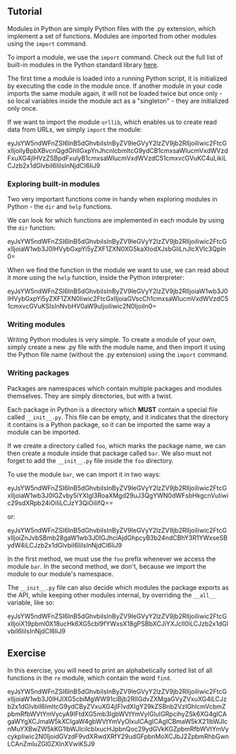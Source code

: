 Tutorial
--------

Modules in Python are simply Python files with the .py extension, which implement a set of functions. Modules are imported from other modules using the `import` command. 

To import a module, we use the `import` command. Check out the full list of built-in modules in the Python standard library [here](http://docs.python.org/2/library/).

The first time a module is loaded into a running Python script, it is initialized by executing the code in the module once. If another module in your code imports the same module again, it will not be loaded twice but once only - so local variables inside the module act as a "singleton" - they are initialized only once.

If we want to import the module `urllib`, which enables us to create read data from URLs, we simply `import` the module:

<div data-datacamp-exercise="" data-height="300" data-encoded="true">
eyJsYW5ndWFnZSI6InB5dGhvbiIsInByZV9leGVyY2lzZV9jb2RlIjoiIiwic2FtcGxlIjoiIyBpbXBvcnQgdGhlIGxpYnJhcnlcbmltcG9ydCB1cmxsaWIucmVxdWVzdFxuXG4jIHVzZSBpdFxuIyB1cmxsaWIucmVxdWVzdC51cmxvcGVuKC4uLikiLCJzb2x1dGlvbiI6IiIsInNjdCI6IiJ9
</div>

### Exploring built-in modules

Two very important functions come in handy when exploring modules in Python - the `dir` and `help` functions.

We can look for which functions are implemented in each module by using the `dir` function:

<div data-datacamp-exercise data-height="300" data-encoded="true">
eyJsYW5ndWFnZSI6InB5dGhvbiIsInByZV9leGVyY2lzZV9jb2RlIjoiIiwic2FtcGxlIjoiaW1wb3J0IHVybGxpYi5yZXF1ZXN0XG5kaXIodXJsbGliLnJlcXVlc3QpIn0=
</div>

When we find the function in the module we want to use, we can read about it more using the `help` function, inside the Python interpreter:

<div data-datacamp-exercise="" data-height="200" data-encoded="true">
eyJsYW5ndWFnZSI6InB5dGhvbiIsInByZV9leGVyY2lzZV9jb2RlIjoiaW1wb3J0IHVybGxpYi5yZXF1ZXN0Iiwic2FtcGxlIjoiaGVscCh1cmxsaWIucmVxdWVzdC51cmxvcGVuKSIsInNvbHV0aW9uIjoiIiwic2N0IjoiIn0=
</div>

### Writing modules

Writing Python modules is very simple. To create a module of your own, simply create a new .py file with the module name, and then import it using the Python file name (without the .py extension) using the `import` command.

### Writing packages

Packages are namespaces which contain multiple packages and modules themselves. They are simply directories, but with a twist.

Each package in Python is a directory which **MUST** contain a special file called `__init__.py`. This file can be empty, and it indicates that the directory it contains is a Python package, so it can be imported the same way a module can be imported. 

If we create a directory called `foo`, which marks the package name, we can then create a module inside that package called `bar`. We also must not forget to add the `__init__.py` file inside the `foo` directory.

To use the module `bar`, we can import it in two ways:

<div data-datacamp-exercise="" data-height="200" data-encoded="true">
eyJsYW5ndWFnZSI6InB5dGhvbiIsInByZV9leGVyY2lzZV9jb2RlIjoiIiwic2FtcGxlIjoiaW1wb3J0IGZvby5iYXIgI3RoaXMgd29uJ3QgYWN0dWFsbHkgcnVuIiwic29sdXRpb24iOiIiLCJzY3QiOiIifQ==
</div>

or:

<div data-datacamp-exercise="" data-height="200" data-encoded="true">
eyJsYW5ndWFnZSI6InB5dGhvbiIsInByZV9leGVyY2lzZV9jb2RlIjoiIiwic2FtcGxlIjoiZnJvbSBmb28gaW1wb3J0IGJhciAjdGhpcyB3b24ndCBhY3R1YWxseSBydW4iLCJzb2x1dGlvbiI6IiIsInNjdCI6IiJ9
</div>

In the first method, we must use the `foo` prefix whenever we access the module `bar`. In the second method, we don't, because we import the module to our module's namespace.

The `__init__.py` file can also decide which modules the package exports as the API, while keeping other modules internal, by overriding the `__all__` variable, like so:

<div data-datacamp-exercise="" data-height="200" data-encoded="true">
eyJsYW5ndWFnZSI6InB5dGhvbiIsInByZV9leGVyY2lzZV9jb2RlIjoiIiwic2FtcGxlIjoiX19pbml0X18ucHk6XG5cbl9fYWxsX18gPSBbXCJiYXJcIl0iLCJzb2x1dGlvbiI6IiIsInNjdCI6IiJ9
</div>

Exercise
--------

In this exercise, you will need to print an alphabetically sorted list of all functions in the `re` module, which contain the word `find`.

<div data-datacamp-exercise="" data-height="300" data-encoded="true">
eyJsYW5ndWFnZSI6InB5dGhvbiIsInByZV9leGVyY2lzZV9jb2RlIjoiIiwic2FtcGxlIjoiaW1wb3J0IHJlXG5cbiMgWW91ciBjb2RlIGdvZXMgaGVyZVxuXG4iLCJzb2x1dGlvbiI6ImltcG9ydCByZVxuXG4jIFlvdXIgY29kZSBnb2VzIGhlcmVcbmZpbmRfbWVtYmVycyA9IFtdXG5mb3IgbWVtYmVyIGluIGRpcihyZSk6XG4gICAgaWYgXCJmaW5kXCIgaW4gbWVtYmVyOlxuICAgICAgICBmaW5kX21lbWJlcnMuYXBwZW5kKG1lbWJlcilcblxucHJpbnQoc29ydGVkKGZpbmRfbWVtYmVycykpIiwic2N0IjoidGVzdF9vdXRwdXRfY29udGFpbnMoXCJbJ2ZpbmRhbGwnLCAnZmluZGl0ZXInXVwiKSJ9
</div>